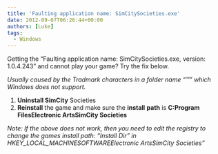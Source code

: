 ```yaml
---
title: 'Faulting application name: SimCitySocieties.exe'
date: 2012-09-07T06:26:44+00:00
authors: [Luke]
tags:
  - Windows
---
```

Getting the &#8220;Faulting application name: SimCitySocieties.exe, version: 1.0.4.243&#8221; and cannot play your game? Try the fix below.

_Usually caused by the Tradmark characters in a folder name &#8220;™&#8221; which Windows does not support._

  1. **Uninstall SimCity** Societies
  2. **Reinstall** the game and make sure the **install** **path** is **C:Program FilesElectronic ArtsSimCity Societies**

_Note: If the above does not work, then you need to edit the registry to change the games install path: &#8220;Install Dir&#8221; in HKEY\_LOCAL\_MACHINESOFTWAREElectronic ArtsSimCity Societies&#8221;_

&nbsp;